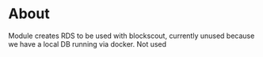 # About
Module creates RDS to be used with blockscout, currently unused because we have a local DB running via docker. Not used
